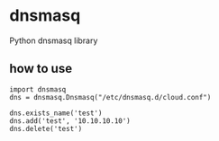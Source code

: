 # dnsmasq

Python dnsmasq library

## how to use

```
import dnsmasq
dns = dnsmasq.Dnsmasq("/etc/dnsmasq.d/cloud.conf")
```

```
dns.exists_name('test')
dns.add('test', '10.10.10.10')
dns.delete('test')
```
